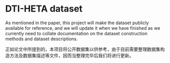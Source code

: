 # DTI-HETA dataset

As mentioned in the paper, this project will make the dataset publicly available for reference, and we will update it when we have finished as we currently need to collate documentation on the dataset construction methods and dataset descriptions.

正如论文中所提到的，本项目将公开数据集以供参考，由于目前需要整理数据集构造方法及数据集描述等文件，因而当整理完毕后我们将进行更新。
